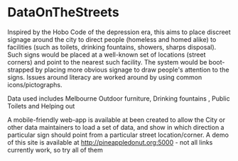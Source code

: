 # DataOnTheStreets
Inspired by the Hobo Code of the depression era, this aims to place discreet signage around the city to direct people (homeless and homed alike) to facilities (such as toilets, drinking fountains, showers, sharps disposal). Such signs would be placed at a well-known set of locations (street corners) and point to the nearest such facility. The system would be boot-strapped by placing more obvious signage to draw people's attention to the signs. Issues around literacy are worked around by using common icons/pictographs.

Data used includes Melbourne Outdoor furniture, Drinking fountains , Public Toilets and Helping out

A mobile-friendly web-app is available at been created to allow the City or other data maintainers to load a set of data, and show in which direction a particular sign should point from a particular street location/corner.
A demo of this site is available at http://pineappledonut.org:5000 - not all links currently work, so try all of them
